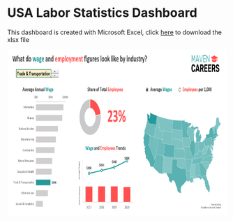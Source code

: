 # USA Labor Statistics Dashboard

This dashboard is created with Microsoft Excel, click [here](https://downgit.github.io/#/home?url=https://github.com/fikrionii/USA-Labor-Statistics/blob/main/USA_Labor_Statistics_Dashboard.xlsx) to download the xlsx file

<p align="center">
  <img src="https://github.com/fikrionii/USA-Labor-Statistics/blob/main/USA_Labor_Statistics.PNG" width="1200" height="380" />
